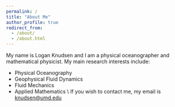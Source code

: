 ```yaml
---
permalink: /
title: "About Me"
author_profile: true
redirect_from: 
  - /about/
  - /about.html
---
```


My name is Logan Knudsen and I am a physical oceanographer and mathematical physicist. My main research interests include:
- Physical Oceanography
- Geophysical Fluid Dynamics
- Fluid Mechanics
- Applied Mathematics \\
If you wish to contact me, my email is knudsen@umd.edu
